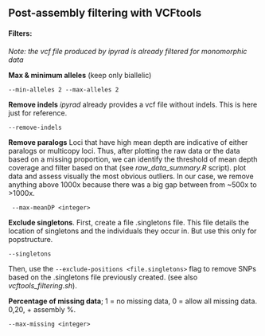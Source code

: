## Post-assembly filtering with VCFtools


#### Filters:

_Note: the vcf file produced by ipyrad is already filtered for monomorphic data_

**Max & minimum alleles** (keep only biallelic)

`--min-alleles 2
--max-alleles 2`

**Remove indels**  _ipyrad_ already provides a vcf file without indels. This is here just for reference.

`--remove-indels`


**Remove paralogs** Loci that have high mean depth are indicative of either paralogs or multicopy loci. Thus, after plotting the raw data or the data based on a missing proportion, we can identify the threshold of mean depth coverage and filter based on that (see _raw_data_summary.R_ script). plot data and assess visually the most obvious outliers. In our case, we remove anything above 1000x because there was a big gap between from ~500x to >1000x.

` --max-meanDP <integer>`


**Exclude singletons**. First, create a file .singletons file. This file details the location of singletons and the individuals they occur in. But use this only for popstructure.

`--singletons`

Then, use the `--exclude-positions <file.singletons>` flag to remove SNPs based on the .singletons file previously created. (see also _vcftools_filtering.sh_).

**Percentage of missing data**; 1 = no missing data, 0 = allow all missing data. 0,20, + assembly %.

`--max-missing <integer>`
